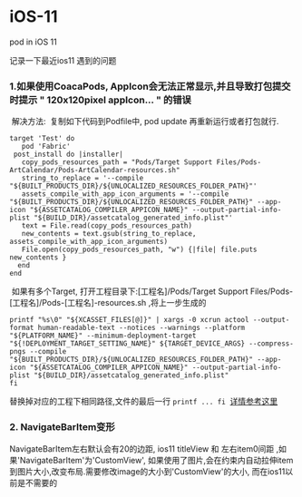 # iOS-11
pod in iOS 11 

记录一下最近ios11 遇到的问题

### 1.如果使用CoacaPods, AppIcon会无法正常显示,并且导致打包提交时提示 " 120x120pixel appIcon... " 的错误
  解决方法:  复制如下代码到Podfile中, pod update 再重新运行或者打包就行.
 ```
target 'Test' do
	pod 'Fabric'
  post_install do |installer|
   	copy_pods_resources_path = "Pods/Target Support Files/Pods-ArtCalendar/Pods-ArtCalendar-resources.sh"
   	string_to_replace = '--compile "${BUILT_PRODUCTS_DIR}/${UNLOCALIZED_RESOURCES_FOLDER_PATH}"'
   	assets_compile_with_app_icon_arguments = '--compile "${BUILT_PRODUCTS_DIR}/${UNLOCALIZED_RESOURCES_FOLDER_PATH}" --app-icon "${ASSETCATALOG_COMPILER_APPICON_NAME}" --output-partial-info-plist "${BUILD_DIR}/assetcatalog_generated_info.plist"'  
    text = File.read(copy_pods_resources_path)
   	new_contents = text.gsub(string_to_replace, assets_compile_with_app_icon_arguments)
   	File.open(copy_pods_resources_path, "w") {|file| file.puts new_contents }
   end
 end
  ```
  
  如果有多个Target, 打开工程目录下:[工程名]/Pods/Target Support Files/Pods-[工程名]/Pods-[工程名]-resources.sh ,将上一步生成的
  ```
  printf "%s\0" "${XCASSET_FILES[@]}" | xargs -0 xcrun actool --output-format human-readable-text --notices --warnings --platform "${PLATFORM_NAME}" --minimum-deployment-target "${!DEPLOYMENT_TARGET_SETTING_NAME}" ${TARGET_DEVICE_ARGS} --compress-pngs --compile "${BUILT_PRODUCTS_DIR}/${UNLOCALIZED_RESOURCES_FOLDER_PATH}" --app-icon "${ASSETCATALOG_COMPILER_APPICON_NAME}" --output-partial-info-plist "${BUILD_DIR}/assetcatalog_generated_info.plist"
fi
```
  替换掉对应的工程下相同路径,文件的最后一行 `printf ... fi`
  [详情参考这里](https://github.com/CocoaPods/CocoaPods/issues/7003)
 
 
### 2. NavigateBarItem变形
  NavigateBarItem左右默认会有20的边距, ios11 titleView 和 左右item0间距 ,如果'NavigateBarItem'为'CustomView', 如果使用了图片,会在约束内自动拉伸item到图片大小,改变布局.需要修改image的大小到'CustomView'的大小, 而在ios11以前是不需要的
  
